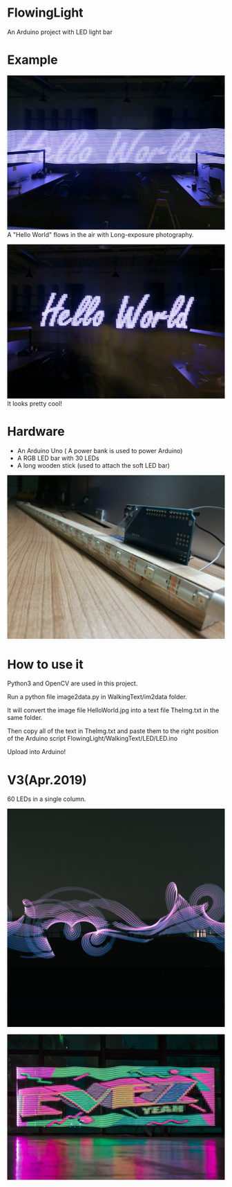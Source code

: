 # FlowingLight
An Arduino project with LED light bar


# Example
  ![Hello World](
      https://github.com/EvenZHAnglll/FlowingLight/blob/master/HelloWorld.jpeg
    )
  A "Hello World" flows in the air with Long-exposure photography.
  
  ![Hello World Dark](
      https://github.com/EvenZHAnglll/FlowingLight/blob/master/HelloWorld_Dark.jpeg
    )  
  It looks pretty cool!
# Hardware 
* An Arduino Uno ( A power bank is used to power Arduino)
* A RGB LED bar with 30 LEDs
* A long wooden stick (used to attach the soft LED bar)

![Stick](
      https://github.com/EvenZHAnglll/FlowingLight/blob/master/stick.jpg
    )  

# How to use it

Python3 and OpenCV are used in this project.

Run a python file image2data.py in WalkingText/im2data folder. 

  It will convert the image file  HelloWorld.jpg into a text file TheImg.txt in the same folder.
  
  Then copy all of the text in TheImg.txt and paste them to the right position of the Arduino script FlowingLight/WalkingText/LED/LED.ino 

Upload into Arduino!

# V3(Apr.2019)

60 LEDs in a single column.

![flow](
      https://github.com/EvenZHAnglll/FlowingLight/blob/master/flow.jpg
    )  

![even](
      https://github.com/EvenZHAnglll/FlowingLight/blob/master/even.jpg
    )  